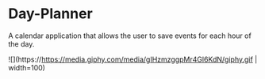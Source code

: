 # Day-Planner
A calendar application that allows the user to save events for each hour of the day.

![](https://https://media.giphy.com/media/gIHzmzggpMr4Gl6KdN/giphy.gif | width=100)
